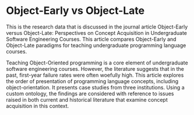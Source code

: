 # Object-Early vs Object-Late
This is the research data that is discussed in the journal article Object-Early versus Object-Late: Perspectives on Concept Acquisition in Undergraduate Software Engineering Courses. This article compares Object-Early and Object-Late paradigms for teaching undergraduate programming language courses.

Teaching Object-Oriented programming is a core element of undergraduate software engineering courses. However, the literature suggests that in the past, first-year failure rates were often woefully high. This article explores the order of presentation of programming language concepts, including object-orientation. It presents case studies from three institutions. Using a custom ontology, the findings are considered with reference to issues raised in both current and historical literature that examine concept acquisition in this context.
